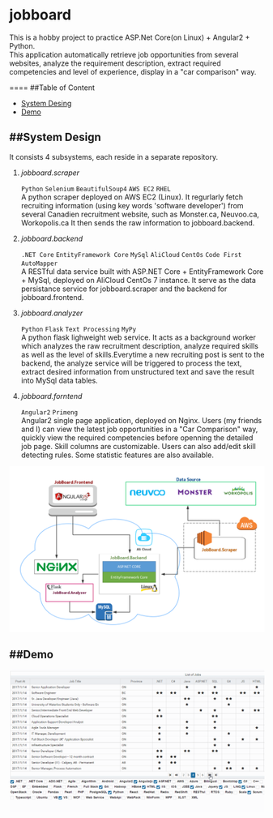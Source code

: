 # jobboard
This is a hobby project to practice ASP.Net Core(on Linux)  + Angular2 + Python.  
This application automatically retrieve job opportunities from several websites, analyze the requirement description, extract required 
competencies and level of experience, display in a "car comparison" way.

====
##Table of Content
* [System Desing](#system-design)
* [Demo](#demo)

##System Design  
-----------
It consists 4 subsystems, each reside in a separate repository. 

1. _jobboard.scraper_

   `Python` `Selenium` `BeautifulSoup4` `AWS EC2` `RHEL`  
   A python scraper deployed on AWS EC2 (Linux). 
   It regurlarly fetch recruiting information (using key words 'software developer') from several Canadien recruitment website,
   such as Monster.ca, Neuvoo.ca, Workopolis.ca
   It then sends the raw information to jobboard.backend.

2. _jobboard.backend_  

   `.NET Core` `EntityFramework Core` `MySql` `AliCloud` `CentOs` `Code First` `AutoMapper`  
   A RESTful data service built with ASP.NET Core + EntityFramework Core + MySql, deployed on AliCloud CentOs 7 instance.
   It serve as the data persistance service for jobboard.scraper and the backend for jobboard.frontend.

3. _jobboard.analyzer_  

   `Python` `Flask` `Text Processing` `MyPy`  
   A python flask lighweight web service.
   It acts as a background worker which analyzes the raw recruitment description, analyze required skills as well as the level 
   of skills.Everytime a new recruiting post is sent to the backend, the analyze service will be triggered to process the text,
   extract desired information from unstructured text and save the result into MySql data tables.

4. _jobboard.forntend_

   `Angular2` `Primeng`   
   Angular2 single page application, deployed on Nginx.
   Users (my friends and I) can view the latest job opportunities in a "Car Comparison" way, quickly view the required competencies
   before openning the detailed job page. Skill columns are customizable. Users can also add/edit skill detecting rules.
   Some statistic features are also available.

![System Design](img/system-design.png)

##Demo
--------
![System Design](img/demo.gif)